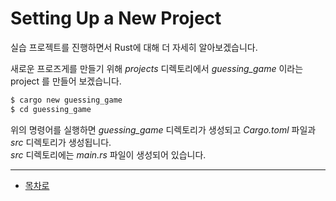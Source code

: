# Setting Up a New Project

실습 프로젝트를 진행하면서 Rust에 대해 더 자세히 알아보겠습니다.  

새로운 프로즈게를 만들기 위해 _projects_ 디렉토리에서 _guessing_game_ 이라는 project 를 만들어 보겠습니다.  

```bash
$ cargo new guessing_game
$ cd guessing_game
```

위의 명령어를 실행하면 _guessing_game_ 디렉토리가 생성되고 _Cargo.toml_ 파일과 _src_ 디렉토리가 생성됩니다.  
_src_ 디렉토리에는 _main.rs_ 파일이 생성되어 있습니다.

---

* [목차로](../../README.md)
